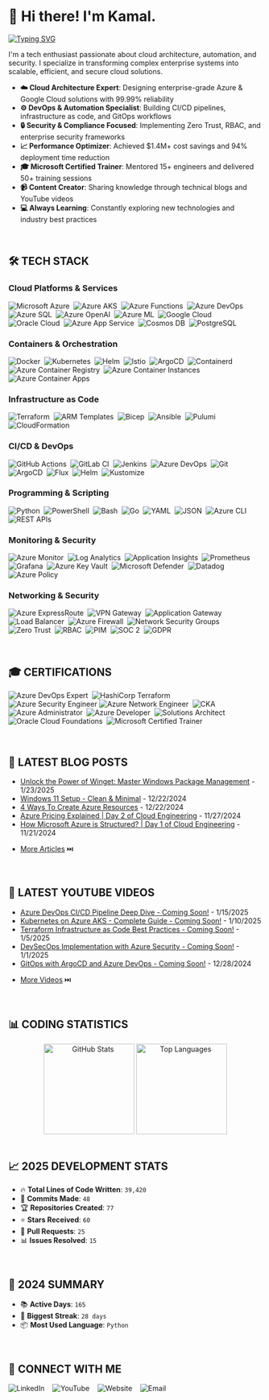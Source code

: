 <!-- markdownlint-disable MD033 -->
# 👋 Hi there! I'm Kamal.

[![Typing SVG](https://readme-typing-svg.herokuapp.com?font=Fira+Code&pause=500&color=008080&width=400&lines=Lead+Cloud+Platform+Engineer;Cloud+Migration+%26+DevOps+Lead;Azure+%26+Kubernetes+Expert;Microsoft+Certified+Trainer;8%2B+Years+Experience)](https://git.io/typing-svg)

I'm a tech enthusiast passionate about cloud architecture, automation, and security. I specialize in transforming complex enterprise systems into scalable, efficient, and secure cloud solutions.

- **☁️ Cloud Architecture Expert**: Designing enterprise-grade Azure & Google Cloud solutions with 99.99% reliability
- **⚙️ DevOps & Automation Specialist**: Building CI/CD pipelines, infrastructure as code, and GitOps workflows
- **🔒 Security & Compliance Focused**: Implementing Zero Trust, RBAC, and enterprise security frameworks
- **📈 Performance Optimizer**: Achieved $1.4M+ cost savings and 94% deployment time reduction
- **🎓 Microsoft Certified Trainer**: Mentored 15+ engineers and delivered 50+ training sessions
- **📹 Content Creator**: Sharing knowledge through technical blogs and YouTube videos
- **💻 Always Learning**: Constantly exploring new technologies and industry best practices

<br/>

## 🛠️ TECH STACK

### Cloud Platforms & Services

![Microsoft Azure](https://img.shields.io/badge/-Microsoft%20Azure-0078D4?style=flat-square&logo=azure&logoColor=white)&nbsp;
![Azure AKS](https://img.shields.io/badge/-Azure%20AKS-326CE5?style=flat-square&logo=kubernetes&logoColor=white)&nbsp;
![Azure Functions](https://img.shields.io/badge/-Azure%20Functions-0062AD?style=flat-square&logo=serverless&logoColor=white)&nbsp;
![Azure DevOps](https://img.shields.io/badge/-Azure%20DevOps-0078D7?style=flat-square&logo=azure&logoColor=white)&nbsp;
![Azure SQL](https://img.shields.io/badge/-Azure%20SQL-CC2927?style=flat-square&logo=mysql&logoColor=white)&nbsp;
![Azure OpenAI](https://img.shields.io/badge/-Azure%20OpenAI-412991?style=flat-square&logo=openai&logoColor=white)&nbsp;
![Azure ML](https://img.shields.io/badge/-Azure%20ML-0078D4?style=flat-square&logo=tensorflow&logoColor=white)&nbsp;
![Google Cloud](https://img.shields.io/badge/-Google%20Cloud-4285F4?style=flat-square&logo=googlecloud&logoColor=white)&nbsp;
![Oracle Cloud](https://img.shields.io/badge/-Oracle%20Cloud-F80000?style=flat-square&logo=oracle&logoColor=white)&nbsp;
![Azure App Service](https://img.shields.io/badge/-App%20Service-0078D4?style=flat-square&logo=azure&logoColor=white)&nbsp;
![Cosmos DB](https://img.shields.io/badge/-Cosmos%20DB-0078D4?style=flat-square&logo=mongodb&logoColor=white)&nbsp;
![PostgreSQL](https://img.shields.io/badge/-PostgreSQL-336791?style=flat-square&logo=postgresql&logoColor=white)&nbsp;

### Containers & Orchestration

![Docker](https://img.shields.io/badge/-Docker-2496ED?style=flat-square&logo=docker&logoColor=white)&nbsp;
![Kubernetes](https://img.shields.io/badge/-Kubernetes-326CE5?style=flat-square&logo=kubernetes&logoColor=white)&nbsp;
![Helm](https://img.shields.io/badge/-Helm-0F1689?style=flat-square&logo=helm&logoColor=white)&nbsp;
![Istio](https://img.shields.io/badge/-Istio-466BB0?style=flat-square&logo=istio&logoColor=white)&nbsp;
![ArgoCD](https://img.shields.io/badge/-ArgoCD-EF7B4D?style=flat-square&logo=argo&logoColor=white)&nbsp;
![Containerd](https://img.shields.io/badge/-Containerd-575757?style=flat-square&logo=containerd&logoColor=white)&nbsp;
![Azure Container Registry](https://img.shields.io/badge/-Azure%20ACR-0078D4?style=flat-square&logo=docker&logoColor=white)&nbsp;
![Azure Container Instances](https://img.shields.io/badge/-Azure%20ACI-0078D4?style=flat-square&logo=docker&logoColor=white)&nbsp;
![Azure Container Apps](https://img.shields.io/badge/-Azure%20Container%20Apps-0078D4?style=flat-square&logo=docker&logoColor=white)&nbsp;

### Infrastructure as Code

![Terraform](https://img.shields.io/badge/-Terraform-623CE4?style=flat-square&logo=terraform&logoColor=white)&nbsp;
![ARM Templates](https://img.shields.io/badge/-ARM%20Templates-0078D4?style=flat-square&logo=json&logoColor=white)&nbsp;
![Bicep](https://img.shields.io/badge/-Bicep-0078D4?style=flat-square&logo=azure&logoColor=white)&nbsp;
![Ansible](https://img.shields.io/badge/-Ansible-EE0000?style=flat-square&logo=ansible&logoColor=white)&nbsp;
![Pulumi](https://img.shields.io/badge/-Pulumi-8A3391?style=flat-square&logo=pulumi&logoColor=white)&nbsp;
![CloudFormation](https://img.shields.io/badge/-CloudFormation-FF9900?style=flat-square&logo=amazonaws&logoColor=white)&nbsp;

### CI/CD & DevOps

![GitHub Actions](https://img.shields.io/badge/-GitHub%20Actions-2088FF?style=flat-square&logo=githubactions&logoColor=white)&nbsp;
![GitLab CI](https://img.shields.io/badge/-GitLab%20CI-FC6D26?style=flat-square&logo=gitlab&logoColor=white)&nbsp;
![Jenkins](https://img.shields.io/badge/-Jenkins-D24939?style=flat-square&logo=jenkins&logoColor=white)&nbsp;
![Azure DevOps](https://img.shields.io/badge/-Azure%20DevOps-0078D7?style=flat-square&logo=azure&logoColor=white)&nbsp;
![Git](https://img.shields.io/badge/-Git-F05032?style=flat-square&logo=git&logoColor=white)&nbsp;
![ArgoCD](https://img.shields.io/badge/-ArgoCD-EF7B4D?style=flat-square&logo=argo&logoColor=white)&nbsp;
![Flux](https://img.shields.io/badge/-Flux-5468FF?style=flat-square&logo=kubernetes&logoColor=white)&nbsp;
![Helm](https://img.shields.io/badge/-Helm-0F1689?style=flat-square&logo=helm&logoColor=white)&nbsp;
![Kustomize](https://img.shields.io/badge/-Kustomize-326CE5?style=flat-square&logo=kubernetes&logoColor=white)&nbsp;

### Programming & Scripting

![Python](https://img.shields.io/badge/-Python-3776AB?style=flat-square&logo=python&logoColor=white)&nbsp;
![PowerShell](https://img.shields.io/badge/-PowerShell-5391FE?style=flat-square&logo=windows&logoColor=white)&nbsp;
![Bash](https://img.shields.io/badge/-Bash-4EAA25?style=flat-square&logo=gnubash&logoColor=white)&nbsp;
![Go](https://img.shields.io/badge/-Go-00ADD8?style=flat-square&logo=go&logoColor=white)&nbsp;
![YAML](https://img.shields.io/badge/-YAML-CB171E?style=flat-square&logo=yaml&logoColor=white)&nbsp;
![JSON](https://img.shields.io/badge/-JSON-000000?style=flat-square&logo=json&logoColor=white)&nbsp;
![Azure CLI](https://img.shields.io/badge/-Azure%20CLI-0078D4?style=flat-square&logo=azure&logoColor=white)&nbsp;
![REST APIs](https://img.shields.io/badge/-REST%20APIs-02569B?style=flat-square&logo=fastapi&logoColor=white)&nbsp;

### Monitoring & Security

![Azure Monitor](https://img.shields.io/badge/-Azure%20Monitor-0078D4?style=flat-square&logo=azure&logoColor=white)&nbsp;
![Log Analytics](https://img.shields.io/badge/-Log%20Analytics-0078D4?style=flat-square&logo=azure&logoColor=white)&nbsp;
![Application Insights](https://img.shields.io/badge/-App%20Insights-0078D4?style=flat-square&logo=azure&logoColor=white)&nbsp;
![Prometheus](https://img.shields.io/badge/-Prometheus-E6522C?style=flat-square&logo=prometheus&logoColor=white)&nbsp;
![Grafana](https://img.shields.io/badge/-Grafana-F46800?style=flat-square&logo=grafana&logoColor=white)&nbsp;
![Azure Key Vault](https://img.shields.io/badge/-Azure%20Key%20Vault-0078D4?style=flat-square&logo=keycdn&logoColor=white)&nbsp;
![Microsoft Defender](https://img.shields.io/badge/-Microsoft%20Defender-00A4EF?style=flat-square&logo=microsoft&logoColor=white)&nbsp;
![Datadog](https://img.shields.io/badge/-Datadog-632CA6?style=flat-square&logo=datadog&logoColor=white)&nbsp;
![Azure Policy](https://img.shields.io/badge/-Azure%20Policy-0078D4?style=flat-square&logo=azure&logoColor=white)&nbsp;

### Networking & Security

![Azure ExpressRoute](https://img.shields.io/badge/-ExpressRoute-0078D4?style=flat-square&logo=cisco&logoColor=white)&nbsp;
![VPN Gateway](https://img.shields.io/badge/-VPN%20Gateway-0078D4?style=flat-square&logo=wireguard&logoColor=white)&nbsp;
![Application Gateway](https://img.shields.io/badge/-App%20Gateway-0078D4?style=flat-square&logo=nginx&logoColor=white)&nbsp;
![Load Balancer](https://img.shields.io/badge/-Load%20Balancer-0078D4?style=flat-square&logo=nginx&logoColor=white)&nbsp;
![Azure Firewall](https://img.shields.io/badge/-Azure%20Firewall-0078D4?style=flat-square&logo=fortinet&logoColor=white)&nbsp;
![Network Security Groups](https://img.shields.io/badge/-NSGs-0078D4?style=flat-square&logo=cisco&logoColor=white)&nbsp;
![Zero Trust](https://img.shields.io/badge/-Zero%20Trust-0078D4?style=flat-square&logo=okta&logoColor=white)&nbsp;
![RBAC](https://img.shields.io/badge/-RBAC-0078D4?style=flat-square&logo=okta&logoColor=white)&nbsp;
![PIM](https://img.shields.io/badge/-PIM-0078D4?style=flat-square&logo=okta&logoColor=white)&nbsp;
![SOC 2](https://img.shields.io/badge/-SOC%202-FF6B6B?style=flat-square&logo=hackerone&logoColor=white)&nbsp;
![GDPR](https://img.shields.io/badge/-GDPR-4ECDC4?style=flat-square&logo=letsencrypt&logoColor=white)&nbsp;

<br/>

## 🎓 CERTIFICATIONS

![Azure DevOps Expert](https://img.shields.io/badge/-Azure%20DevOps%20Expert%20(AZ--400)-0078D4?style=flat-square&logo=microsoftazure&logoColor=white)&nbsp;
![HashiCorp Terraform](https://img.shields.io/badge/-HashiCorp%20Terraform%20Associate-623CE4?style=flat-square&logo=terraform&logoColor=white)&nbsp;
![Azure Security Engineer](https://img.shields.io/badge/-Azure%20Security%20Engineer%20(AZ--500)-0078D4?style=flat-square&logo=microsoftazure&&nbsp;logoColor=white)
![Azure Network Engineer](https://img.shields.io/badge/-Azure%20Network%20Engineer%20(AZ--700)-0078D4?style=flat-square&logo=microsoftazure&logoColor=white)&nbsp;
![CKA](https://img.shields.io/badge/-Certified%20Kubernetes%20Administrator-326CE5?style=flat-square&logo=kubernetes&logoColor=white)&nbsp;
![Azure Administrator](https://img.shields.io/badge/-Azure%20Administrator%20(AZ--104)-0078D4?style=flat-square&logo=microsoftazure&logoColor=white)&nbsp;
![Azure Developer](https://img.shields.io/badge/-Azure%20Developer%20(AZ--204)-0078D4?style=flat-square&logo=microsoftazure&logoColor=white)&nbsp;
![Solutions Architect](https://img.shields.io/badge/-Solutions%20Architect%20(AZ--300)-0078D4?style=flat-square&logo=microsoftazure&logoColor=white)&nbsp;
![Oracle Cloud Foundations](https://img.shields.io/badge/-Oracle%20Cloud%20Foundations-F80000?style=flat-square&logo=oracle&logoColor=white)&nbsp;
![Microsoft Certified Trainer](https://img.shields.io/badge/-Microsoft%20Certified%20Trainer-0078D4?style=flat-square&logo=microsoft&logoColor=white)&nbsp;

<br/>

## 📝 LATEST BLOG POSTS

<!-- BLOG:START -->
- [Unlock the Power of Winget: Master Windows Package Management](https://devcrypted.com/everything-about-winget) - 1/23/2025
- [Windows 11 Setup - Clean & Minimal](https://devcrypted.com/desktop-setup) - 12/22/2024
- [4 Ways To Create Azure Resources](https://devcrypted.com/4-ways-to-create-azure-resource) - 12/22/2024
- [Azure Pricing Explained | Day 2 of Cloud Engineering](https://devcrypted.com/azure-pricing-explained) - 11/27/2024
- [How Microsoft Azure is Structured? | Day 1 of Cloud Engineering](https://devcrypted.com/introduction-to-azure-building-blocks) - 11/21/2024
<!-- BLOG:END -->
- [More Articles](https://devcrypted.com/) ⏭️

<br/>

## 🎥 LATEST YOUTUBE VIDEOS

<!-- YOUTUBE:START -->
- [Azure DevOps CI/CD Pipeline Deep Dive - Coming Soon!](https://youtube.com/@devcrypted) - 1/15/2025
- [Kubernetes on Azure AKS - Complete Guide - Coming Soon!](https://youtube.com/@devcrypted) - 1/10/2025
- [Terraform Infrastructure as Code Best Practices - Coming Soon!](https://youtube.com/@devcrypted) - 1/5/2025
- [DevSecOps Implementation with Azure Security - Coming Soon!](https://youtube.com/@devcrypted) - 1/1/2025
- [GitOps with ArgoCD and Azure DevOps - Coming Soon!](https://youtube.com/@devcrypted) - 12/28/2024
<!-- YOUTUBE:END -->
- [More Videos](https://youtube.com/@devcrypted) ⏭️

<br/>

## 📊 CODING STATISTICS

<div align="center">
  <img height="180em" src="https://github-readme-stats.vercel.app/api?username=devcrypted&show_icons=true&theme=radical&include_all_commits=true&count_private=true" alt="GitHub Stats"/>
  <img height="180em" src="https://github-readme-stats.vercel.app/api/top-langs/?username=devcrypted&layout=compact&langs_count=7&theme=radical" alt="Top Languages"/>
</div>

<br/>

## 📈 2025 DEVELOPMENT STATS

- 🔥 **Total Lines of Code Written**: `39,420`
- 📝 **Commits Made**: `48`
- 🏆 **Repositories Created**: `77`
- ⭐ **Stars Received**: `60`
- 🤝 **Pull Requests**: `25`
- 📊 **Issues Resolved**: `15`

<br/>

## 🎯 2024 SUMMARY

- 📚 **Active Days**: `165`
- 🚀 **Biggest Streak**: `28 days`
- 📦 **Most Used Language**: `Python`

<br/>

## 🤝 CONNECT WITH ME

<p align="left">
  <a href="https://linkedin.com/in/devcrypted" target="_blank" style="text-decoration:none;border-bottom:none;">
    <img src="https://img.shields.io/badge/-LinkedIn-0077B5?style=for-the-badge&logo=linkedin&logoColor=white" alt="LinkedIn">
  </a>
  &nbsp;&nbsp;
  <a href="https://youtube.com/@devcrypted" target="_blank" style="text-decoration:none;border-bottom:none;">
    <img src="https://img.shields.io/badge/-YouTube-FF0000?style=for-the-badge&logo=youtube&logoColor=white" alt="YouTube">
  </a>
  &nbsp;&nbsp;
  <a href="https://kamal.sh" target="_blank" style="text-decoration:none;border-bottom:none;">
    <img src="https://img.shields.io/badge/-Website-FF7139?style=for-the-badge&logo=firefox&logoColor=white" alt="Website">
  </a>
  &nbsp;&nbsp;
  <a href="mailto:kamal.devops@outlook.com" style="text-decoration:none;border-bottom:none;">
    <img src="https://img.shields.io/badge/-Email-D14836?style=for-the-badge&logo=gmail&logoColor=white" alt="Email">
  </a>
</p>
